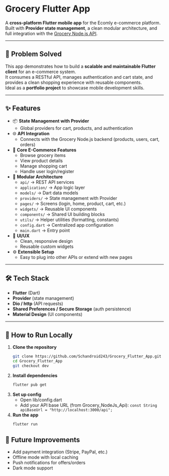 # Grocery Flutter App

A **cross-platform Flutter mobile app** for the Ecomly e-commerce platform.  
Built with **Provider state management**, a clean modular architecture, and full integration with the [Grocery Node.js API](https://github.com/Schandroid243/Grocery_NodeJs_Api).  

---

## 🚀 Problem Solved
This app demonstrates how to build a **scalable and maintainable Flutter client** for an e-commerce system.  
It consumes a RESTful API, manages authentication and cart state, and provides a clean shopping experience with reusable components.  
Ideal as a **portfolio project** to showcase mobile development skills.

---

## ✨ Features
- 📦 **State Management with Provider**
  - Global providers for cart, products, and authentication
- 🌐 **API Integration**
  - Connects with the Grocery Node.js backend (products, users, cart, orders)
- 🛒 **Core E-Commerce Features**
  - Browse grocery items
  - View product details
  - Manage shopping cart
  - Handle user login/register
- 🧩 **Modular Architecture**
  - `api/` → REST API services  
  - `application/` → App logic layer  
  - `models/` → Dart data models  
  - `providers/` → State management with Provider  
  - `pages/` → Screens (login, home, product, cart, etc.)  
  - `widgets/` → Reusable UI components  
  - `components/` → Shared UI building blocks  
  - `utils/` → Helper utilities (formatting, constants)  
  - `config.dart` → Centralized app configuration  
  - `main.dart` → Entry point
- 🎨 **UI/UX**
  - Clean, responsive design
  - Reusable custom widgets
- ⚙️ **Extensible Setup**
  - Easy to plug into other APIs or extend with new pages

---

## 🛠 Tech Stack
- **Flutter** (Dart)
- **Provider** (state management)
- **Dio / http** (API requests)
- **Shared Preferences / Secure Storage** (auth persistence)
- **Material Design** (UI components)

---

## 🏃 How to Run Locally

1. **Clone the repository**
   ```bash
   git clone https://github.com/Schandroid243/Grocery_Flutter_App.git
   cd Grocery_Flutter_App
   git checkout dev
2. **Install dependencies**
   ```bash
   flutter pub get
3. **Set up config**
   - Open lib/config.dart
   - Add your API base URL (from Grocery_NodeJs_Api): `const String apiBaseUrl = "http://localhost:3000/api";`
4. **Run the app**
   ```bash
   flutter run

## 🔮 Future Improvements

- Add payment integration (Stripe, PayPal, etc.)
- Offline mode with local caching
- Push notifications for offers/orders
- Dark mode support
